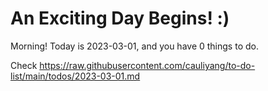 # An Exciting Day Begins! :)

Morning! Today is 2023-03-01, and you have 0 things to do.

Check https://raw.githubusercontent.com/cauliyang/to-do-list/main/todos/2023-03-01.md